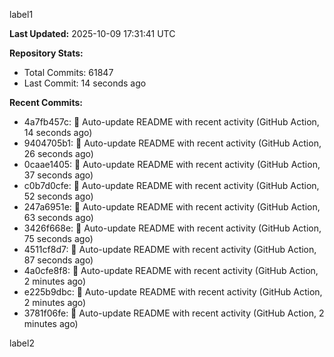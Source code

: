 
label1 
<!-- ACTIVITY_START -->
**Last Updated:** 2025-10-09 17:31:41 UTC

**Repository Stats:**
- Total Commits: 61847
- Last Commit: 14 seconds ago

**Recent Commits:**
- 4a7fb457c: 🤖 Auto-update README with recent activity (GitHub Action, 14 seconds ago)
- 9404705b1: 🤖 Auto-update README with recent activity (GitHub Action, 26 seconds ago)
- 0caae1405: 🤖 Auto-update README with recent activity (GitHub Action, 37 seconds ago)
- c0b7d0cfe: 🤖 Auto-update README with recent activity (GitHub Action, 52 seconds ago)
- 247a6951e: 🤖 Auto-update README with recent activity (GitHub Action, 63 seconds ago)
- 3426f668e: 🤖 Auto-update README with recent activity (GitHub Action, 75 seconds ago)
- 4511cf8d7: 🤖 Auto-update README with recent activity (GitHub Action, 87 seconds ago)
- 4a0cfe8f8: 🤖 Auto-update README with recent activity (GitHub Action, 2 minutes ago)
- e225b9dbc: 🤖 Auto-update README with recent activity (GitHub Action, 2 minutes ago)
- 3781f06fe: 🤖 Auto-update README with recent activity (GitHub Action, 2 minutes ago)
<!-- ACTIVITY_END -->

label2
